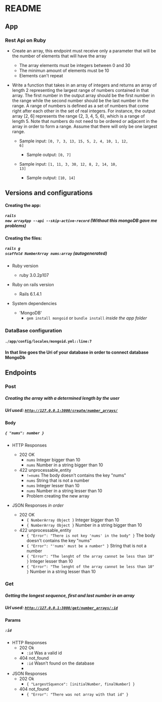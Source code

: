 # README

## App
### Rest Api on Ruby
* Create an array, this endpoint must receive only a parameter that will be the number of elements that will have the array
  * The array elements must be integers between 0 and 30
  * The minimun amount of elements must be 10
  * Elements can't repeat
* Write a function that takes in an array of integers and returns an array of length 2 representing
the largest range of numbers contained in that array. The first number in the output array should
be the first number in the range while the second number should be the last number in the range.
A range of numbers is defined as a set of numbers that come right after each other in the set of
real integers. For instance, the output array [2, 6] represents the range {2, 3, 4, 5, 6}, which is a
range of length 5. Note that numbers do not need to be ordered or adjacent in the array in order
to form a range. Assume that there will only be one largest range.

  * Sample input: <code>[0, 7, 3, 13, 15, 5, 2, 4, 10, 1, 12, 6]</code>
    * Sample output: <code>[0, 7]</code>
  
  * Sample input: <code>[1, 11, 3, 30, 12, 8, 2, 14, 10, 13]</code>
    * Sample output: <code>[10, 14]</code>

## Versions and configurations

#### Creating the app:
##### <code>rails new arrayApp --api --skip-active-record</code> *(Without this mongoDB gave me problems)*


#### Creating the files: 
##### <code>rails g scaffold NumberArray nums:array</code> *(autogenerated)*

* Ruby version
   * ruby 3.0.2p107

* Ruby on rails version
  * Rails 6.1.4.1

* System dependencies
  * 'MongoDB'
    * <code>gem install mongoid</code> or <code>bundle install</code> *inside the app folder* 

### DataBase configuration
#### <code>./app/config/locales/mongoid.yml::line:7</code>
#### In that line goes the Uri of your database in order to connect database MongoDb

## Endpoints

### Post
##### Creating the array with a determined length by the user
##### Url used: <code>http://127.0.0.1:3000/create/number_arrays/</code>

#### Body 
##### <code>{ "nums": number }</code> 
* HTTP Responses
  * 202 OK
    * <code>nums</code> Integer bigger than 10
    * <code>nums</code> Number in a string bigger than 10
  * 422 unprocessable_entity
    * <code>!=nums</code> The body doesn't contains the key "nums"
    * <code>nums</code> String that is not a number
    * <code>nums</code> Integer lesser than 10
    * <code>nums</code> Number in a string lesser than 10    
    * Problem creating the new array
    
* JSON Responses *in order*
  * 202 OK
    * <code>{ NumberArray Object }</code> Integer bigger than 10
    * <code>{ NumberArray Object }</code> Number in a string bigger than 10
  * 422 unprocessable_entity
    * <code>{ "Error": "There is not key 'nums' in the body" }</code> The body doesn't contains the key "nums"
    * <code>{ "Error": "'nums' must be a number" }</code> String that is not a number   
    * <code>{ "Error": "The lenght of the array cannot be less than 10" }</code> Integer lesser than 10
    * <code>{ "Error": "The lenght of the array cannot be less than 10" }</code> Number in a string lesser than 10


### Get
##### Getting the longest sequence, first and last number in an array
##### Url used: <code>http://127.0.0.1:3000/get/number_arrays/:id</code>

#### Params
##### <code>:id</code>
* HTTP Responses
  * 202 Ok
    * <code>:id</code>  Was a valid id
  * 404 not_found
    * <code>:id</code>  Wasn't found on the database
    * 
* JSON Responses
  * 202 Ok
    * <code>{ "LargestSquence": [initialNumber, finalNumber] }</code>
  * 404 not_found
    * <code>{ "Error": "There was not array with that id" }</code>  
